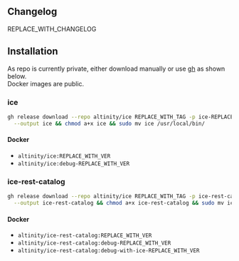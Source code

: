 ## Changelog

REPLACE_WITH_CHANGELOG

## Installation

As repo is currently private, either download manually or use [gh](https://cli.github.com/) as shown below.  
Docker images are public.

### ice

```sh
gh release download --repo altinity/ice REPLACE_WITH_TAG -p ice-REPLACE_WITH_VER \
  --output ice && chmod a+x ice && sudo mv ice /usr/local/bin/
```

#### Docker

<!-- TODO: @digest -->

- `altinity/ice:REPLACE_WITH_VER`
- `altinity/ice:debug-REPLACE_WITH_VER`

### ice-rest-catalog

```sh
gh release download --repo altinity/ice REPLACE_WITH_TAG -p ice-rest-catalog-REPLACE_WITH_VER \
  --output ice-rest-catalog && chmod a+x ice-rest-catalog && sudo mv ice-rest-catalog /usr/local/bin/
```

#### Docker

<!-- TODO: @digest -->

- `altinity/ice-rest-catalog:REPLACE_WITH_VER`
- `altinity/ice-rest-catalog:debug-REPLACE_WITH_VER`
- `altinity/ice-rest-catalog:debug-with-ice-REPLACE_WITH_VER`
